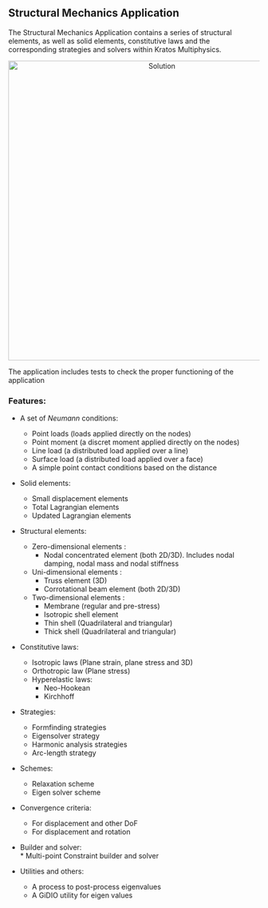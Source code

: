  
## Structural Mechanics Application  
  
The Structural Mechanics Application contains a series of structural elements, as well as solid elements, constitutive laws and the corresponding strategies and solvers within Kratos Multiphysics.  
 
<p align="center"> 
  <img src="https://github.com/KratosMultiphysics/Examples/raw/master/structural_mechanics/validation/beam_roll_up/data/rollup.gif" alt="Solution" style="width: 600px;"/> 
</p> 
  
The application includes tests to check the proper functioning of the application 
  
### Features:  
  
- A set of *Neumann* conditions:
     * Point loads (loads applied directly on the nodes)
     * Point moment (a discret moment applied directly on the nodes) 
     * Line load (a distributed load applied over a line)
     * Surface load (a distributed load applied over a face)
     * A simple point contact conditions based on the distance
     
- Solid elements:
    * Small displacement elements
    * Total Lagrangian elements
    * Updated Lagrangian elements
    
- Structural elements:
    * Zero-dimensional elements :
        * Nodal concentrated element (both 2D/3D). Includes nodal damping, nodal mass and nodal stiffness
    * Uni-dimensional elements :
        * Truss element (3D)
       	* Corrotational beam element (both 2D/3D)
    * Two-dimensional elements :
        * Membrane (regular and pre-stress)
        * Isotropic shell element
        * Thin shell (Quadrilateral and triangular)
       	* Thick shell (Quadrilateral and triangular)
       	
- Constitutive laws: 
	* Isotropic laws (Plane strain, plane stress and 3D)
	* Orthotropic law (Plane stress)
	* Hyperelastic laws:
		* Neo-Hookean
		* Kirchhoff
		
- Strategies:
	* Formfinding strategies
	* Eigensolver strategy
	* Harmonic analysis strategies
	* Arc-length strategy
	
- Schemes:
	* Relaxation scheme
	* Eigen solver scheme
	
- Convergence criteria:
	* For displacement and other DoF
	* For displacement and rotation
	
- Builder and solver:    
       * Multi-point Constraint builder and solver
	
- Utilities and others:
	* A process to post-process eigenvalues
	* A GiDIO utility for eigen values